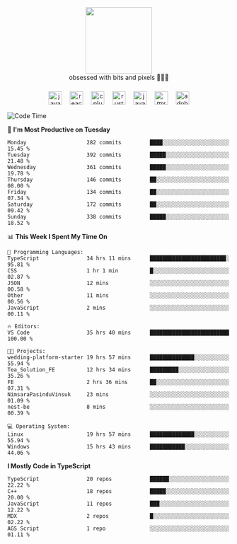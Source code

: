 


  <div align="center">
    
   <img src = "https://i.postimg.cc/W1R4TF4j/d6kpuve-c97567cf-518b-4b86-a271-5c89d88d22f7.gif"  width=150px height=150px />
 </div>

<div align="center">
  obsessed with bits and pixels 🧑‍💻🎨
</div>

  ###
<div align="center">
 <img src="https://cdn.jsdelivr.net/gh/devicons/devicon/icons/javascript/javascript-original.svg" height="30" alt="javascript logo"  />
  <img width="10" />
  <img src="https://cdn.jsdelivr.net/gh/devicons/devicon/icons/react/react-original.svg" height="30" alt="react logo"  />
  <img width="10" />
   <!--<img src="https://cdn.jsdelivr.net/gh/devicons/devicon/icons/nodejs/nodejs-original.svg" height="30" alt="nodejs logo"  />
  <img width="10" />
 <img src="https://cdn.jsdelivr.net/gh/devicons/devicon/icons/flutter/flutter-original.svg" height="30" alt="flutter logo"  />
 <img width="10" />-->
  <img src="https://cdn.jsdelivr.net/gh/devicons/devicon/icons/cplusplus/cplusplus-original.svg" height="30" alt="cpluplus logo"  />
  <img width="10" />
    <img src="https://cdn.jsdelivr.net/gh/devicons/devicon/icons/rust/rust-original.svg" height="30" alt="rust logo"  />
  <img width="10" />
  <img src="https://cdn.jsdelivr.net/gh/devicons/devicon/icons/java/java-original.svg" height="30" alt="java logo"  />
  <img width="10" />
  <img src="https://skillicons.dev/icons?i=mysql" height="30" alt="mysql logo"  />
  <img width="10" />
  <img src="https://skillicons.dev/icons?i=pr" height="30" alt="adobepremierepro logo"  />
</div>

<!--START_SECTION:waka-->
![Code Time](http://img.shields.io/badge/Code%20Time-2%2C273%20hrs%2029%20mins-blue)

📅 **I'm Most Productive on Tuesday** 

```text
Monday                   282 commits         ████░░░░░░░░░░░░░░░░░░░░░   15.45 % 
Tuesday                  392 commits         █████░░░░░░░░░░░░░░░░░░░░   21.48 % 
Wednesday                361 commits         █████░░░░░░░░░░░░░░░░░░░░   19.78 % 
Thursday                 146 commits         ██░░░░░░░░░░░░░░░░░░░░░░░   08.00 % 
Friday                   134 commits         ██░░░░░░░░░░░░░░░░░░░░░░░   07.34 % 
Saturday                 172 commits         ██░░░░░░░░░░░░░░░░░░░░░░░   09.42 % 
Sunday                   338 commits         █████░░░░░░░░░░░░░░░░░░░░   18.52 % 
```


📊 **This Week I Spent My Time On** 

```text
💬 Programming Languages: 
TypeScript               34 hrs 11 mins      ████████████████████████░   95.81 % 
CSS                      1 hr 1 min          █░░░░░░░░░░░░░░░░░░░░░░░░   02.87 % 
JSON                     12 mins             ░░░░░░░░░░░░░░░░░░░░░░░░░   00.58 % 
Other                    11 mins             ░░░░░░░░░░░░░░░░░░░░░░░░░   00.56 % 
JavaScript               2 mins              ░░░░░░░░░░░░░░░░░░░░░░░░░   00.11 % 

🔥 Editors: 
VS Code                  35 hrs 40 mins      █████████████████████████   100.00 % 

🐱‍💻 Projects: 
wedding-platform-starter 19 hrs 57 mins      ██████████████░░░░░░░░░░░   55.94 % 
Tea_Solution_FE          12 hrs 34 mins      █████████░░░░░░░░░░░░░░░░   35.26 % 
FE                       2 hrs 36 mins       ██░░░░░░░░░░░░░░░░░░░░░░░   07.31 % 
NimsaraPasinduVinsuk     23 mins             ░░░░░░░░░░░░░░░░░░░░░░░░░   01.09 % 
nest-be                  8 mins              ░░░░░░░░░░░░░░░░░░░░░░░░░   00.39 % 

💻 Operating System: 
Linux                    19 hrs 57 mins      ██████████████░░░░░░░░░░░   55.94 % 
Windows                  15 hrs 43 mins      ███████████░░░░░░░░░░░░░░   44.06 % 
```

**I Mostly Code in TypeScript** 

```text
TypeScript               20 repos            ██████░░░░░░░░░░░░░░░░░░░   22.22 % 
C++                      18 repos            █████░░░░░░░░░░░░░░░░░░░░   20.00 % 
JavaScript               11 repos            ███░░░░░░░░░░░░░░░░░░░░░░   12.22 % 
MDX                      2 repos             █░░░░░░░░░░░░░░░░░░░░░░░░   02.22 % 
AGS Script               1 repo              ░░░░░░░░░░░░░░░░░░░░░░░░░   01.11 % 
```




<!--END_SECTION:waka-->
